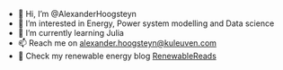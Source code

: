 - 👋 Hi, I’m @AlexanderHoogsteyn
- 👀 I’m interested in Energy, Power system modelling and Data science
- 🌱 I’m currently learning Julia
- 📫 Reach me on alexander.hoogsteyn@kuleuven.com
- 📖 Check my renewable energy blog [RenewableReads](https://renewablereads.com)

<!---
AlexanderHoogsteyn/AlexanderHoogsteyn is a ✨ special ✨ repository because its `README.md` (this file) appears on your GitHub profile.
You can click the Preview link to take a look at your changes.
--->
